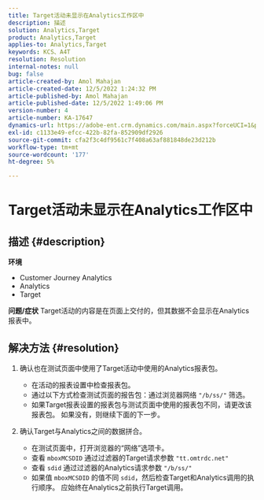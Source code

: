 ```yaml
---
title: Target活动未显示在Analytics工作区中
description: 描述
solution: Analytics,Target
product: Analytics,Target
applies-to: Analytics,Target
keywords: KCS、A4T
resolution: Resolution
internal-notes: null
bug: false
article-created-by: Amol Mahajan
article-created-date: 12/5/2022 1:24:32 PM
article-published-by: Amol Mahajan
article-published-date: 12/5/2022 1:49:06 PM
version-number: 4
article-number: KA-17647
dynamics-url: https://adobe-ent.crm.dynamics.com/main.aspx?forceUCI=1&pagetype=entityrecord&etn=knowledgearticle&id=85246e21-a074-ed11-81ab-6045bd0061cb
exl-id: c1133e49-efcc-422b-82fa-852909df2926
source-git-commit: cfa2f3c4df9561c7f408a63af881848de23d212b
workflow-type: tm+mt
source-wordcount: '177'
ht-degree: 5%

---
```


# Target活动未显示在Analytics工作区中

## 描述 {#description}

<b>环境</b>
- Customer Journey Analytics
- Analytics
- Target



<b>问题/症状</b>
Target活动的内容是在页面上交付的，但其数据不会显示在Analytics报表中。


## 解决方法 {#resolution}


1. 确认也在测试页面中使用了Target活动中使用的Analytics报表包。

   - 在活动的报表设置中检查报表包。
   - 通过以下方式检查测试页面的报告包：通过浏览器网络 `"/b/ss/"` 筛选。
   - 如果Target报表设置的报表包与测试页面中使用的报表包不同，请更改该报表包。 如果没有，则继续下面的下一步。
2. 确认Target与Analytics之间的数据拼合。

   - 在测试页面中，打开浏览器的“网络”选项卡。
   - 查看 `mboxMCSDID` 通过过滤器的Target请求参数 `"tt.omtrdc.net"`
   - 查看 `sdid` 通过过滤器的Analytics请求参数 `"/b/ss/"`
   - 如果值 `mboxMCSDID` 的值不同 `sdid`，然后检查Target和Analytics调用的执行顺序。 应始终在Analytics之前执行Target调用。
